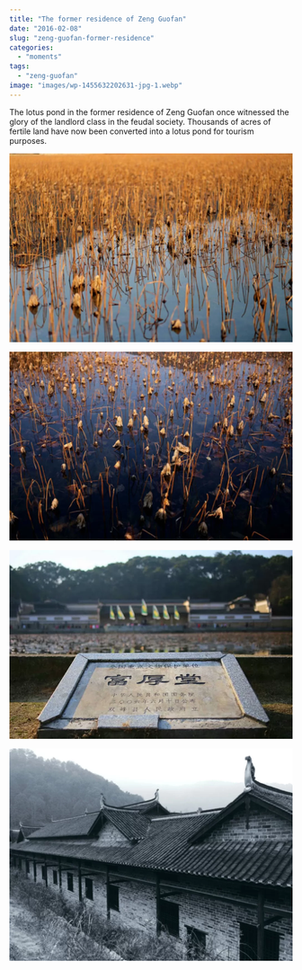 ```yaml
---
title: "The former residence of Zeng Guofan"
date: "2016-02-08"
slug: "zeng-guofan-former-residence"
categories: 
  - "moments"
tags: 
  - "zeng-guofan"
image: "images/wp-1455632202631-jpg-1.webp"
---
```


The lotus pond in the former residence of Zeng Guofan once witnessed the glory of the landlord class in the feudal society. Thousands of acres of fertile land have now been converted into a lotus pond for tourism purposes.



![](images/wp-1455632355381-1024x683.webp "wp-1455632355381")

![](images/wp-1455632381010-1024x683.webp "wp-1455632381010")

![](images/wp-1455632202631-jpg.webp)

![](images/IMG_20230419_001243_batch_1_1681834841456-1024x768.webp)
